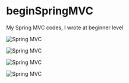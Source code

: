 # beginSpringMVC

My Spring MVC codes, I wrote at beginner level

![Spring MVC](https://4.bp.blogspot.com/-Sfma_ZOyo4k/XHqoa9TPptI/AAAAAAAAC5k/qSa6hwny7zoVIZsyKXDFtFDNRZqAIJ5HgCLcBGAs/s400/springmvc1.jpg)

![Spring MVC](https://2.bp.blogspot.com/-NZ2rhNNks20/XHqoayVhPII/AAAAAAAAC5g/ycJ9yPAmqzcJPqU9HM2OjGLwJM-glRhOwCLcBGAs/s1600/springmvc2.jpg)

![Spring MVC](https://2.bp.blogspot.com/-nQi5OKqTvc8/XHqobPQZ0VI/AAAAAAAAC5o/ya_36mvdb3wNYqoj79SFuxQEO7LSkeOmwCLcBGAs/s400/springmvc3.jpg)

![Spring MVC](https://2.bp.blogspot.com/-efRT6-muq7A/XHqobWFPZ3I/AAAAAAAAC5s/qkeUxyrmJqoHfidBoi2deweSTPPDS2QnACLcBGAs/s400/springmvc4.jpg)

